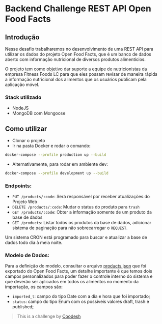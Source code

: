 # Backend Challenge REST API Open Food Facts

## Introdução

Nesse desafio trabalharemos no desenvolvimento de uma REST API para utilizar os dados do projeto Open Food Facts, que é um banco de dados aberto com informação nutricional de diversos produtos alimentícios.

O projeto tem como objetivo dar suporte a equipe de nutricionistas da empresa Fitness Foods LC para que eles possam revisar de maneira rápida a informação nutricional dos alimentos que os usuários publicam pela aplicação móvel.

### Stack utilizado
 
- NodeJS
- MongoDB com Mongoose

## Como utilizar
 
- Clonar o projeto
- Ir na pasta Docker e rodar o comando:
```bash
docker-compose --profile production up --build
```
- Alternativamente, para rodar em ambiente dev:
```bash
docker-compose --profile development up --build
```

### Endpoints:

 - `PUT /products/:code`: Será responsável por receber atualizações do Projeto Web
 - `DELETE /products/:code`: Mudar o status do produto para `trash`
 - `GET /products/:code`: Obter a informação somente de um produto da base de dados
 - `GET /products`: Listar todos os produtos da base de dados, adicionar sistema de paginação para não sobrecarregar o `REQUEST`.

Um sistema CRON está programado para buscar e atualizar a base de dados todo dia à meia noite.



### Modelo de Dados:

Para a definição do modelo, consultar o arquivo [products.json](./products.json) que foi exportado do Open Food Facts, um detalhe importante é que temos dois campos personalizados para poder fazer o controle interno do sistema e que deverão ser aplicados em todos os alimentos no momento da importação, os campos são:

- `imported_t`: campo do tipo Date com a dia e hora que foi importado;
- `status`: campo do tipo Enum com os possíveis valores draft, trash e published;

>  This is a challenge by [Coodesh](https://coodesh.com/)
